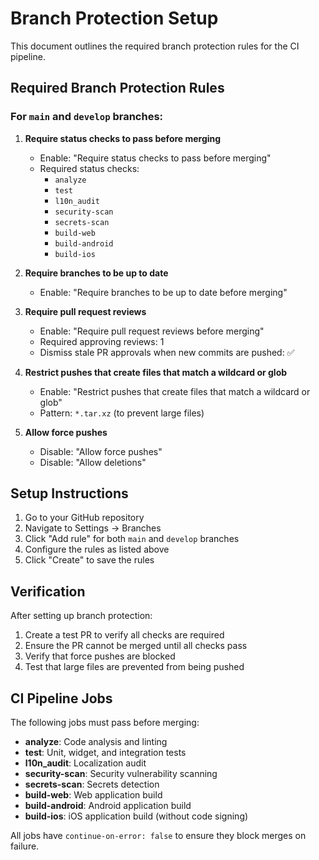# Branch Protection Setup

This document outlines the required branch protection rules for the CI pipeline.

## Required Branch Protection Rules

### For `main` and `develop` branches:

1. **Require status checks to pass before merging**
   - Enable: "Require status checks to pass before merging"
   - Required status checks:
     - `analyze`
     - `test`
     - `l10n_audit`
     - `security-scan`
     - `secrets-scan`
     - `build-web`
     - `build-android`
     - `build-ios`

2. **Require branches to be up to date**
   - Enable: "Require branches to be up to date before merging"

3. **Require pull request reviews**
   - Enable: "Require pull request reviews before merging"
   - Required approving reviews: 1
   - Dismiss stale PR approvals when new commits are pushed: ✅

4. **Restrict pushes that create files that match a wildcard or glob**
   - Enable: "Restrict pushes that create files that match a wildcard or glob"
   - Pattern: `*.tar.xz` (to prevent large files)

5. **Allow force pushes**
   - Disable: "Allow force pushes"
   - Disable: "Allow deletions"

## Setup Instructions

1. Go to your GitHub repository
2. Navigate to Settings → Branches
3. Click "Add rule" for both `main` and `develop` branches
4. Configure the rules as listed above
5. Click "Create" to save the rules

## Verification

After setting up branch protection:

1. Create a test PR to verify all checks are required
2. Ensure the PR cannot be merged until all checks pass
3. Verify that force pushes are blocked
4. Test that large files are prevented from being pushed

## CI Pipeline Jobs

The following jobs must pass before merging:

- **analyze**: Code analysis and linting
- **test**: Unit, widget, and integration tests
- **l10n_audit**: Localization audit
- **security-scan**: Security vulnerability scanning
- **secrets-scan**: Secrets detection
- **build-web**: Web application build
- **build-android**: Android application build
- **build-ios**: iOS application build (without code signing)

All jobs have `continue-on-error: false` to ensure they block merges on failure.